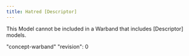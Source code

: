 ```yaml
---
title: Hatred [Descriptor]
---
```

This Model cannot be included in a Warband that includes [Descriptor] models.

"concept-warband"
"revision": 0